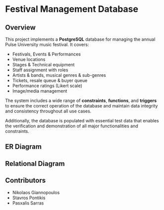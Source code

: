 # Festival Management Database

## Overview
This project implements a **PostgreSQL** database for managing the annual Pulse University music festival. It covers:

- Festivals, Events & Performances
- Venue locations 
- Stages & Technical equipment
- Staff assignment with roles
- Artists & bands, musical genres & sub-genres
- Tickets, resale queue & buyer queue  
- Performance ratings (Likert scale)  
- Image/media management

The system includes a wide range of **constraints**, **functions**, and **triggers** to ensure the correct operation of the database and maintain data integrity and consistency throughout all use cases.

Additionally, the database is populated with essential test data that enables the verification and demonstration of all major functionalities and constraints.

## ER Diagram

## Relational Diagram

## Contributors
- Nikolaos Giannopoulos
- Stavros Pontikis
- Pasxalis Sarras